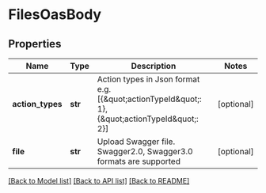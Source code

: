 # FilesOasBody

## Properties
Name | Type | Description | Notes
------------ | ------------- | ------------- | -------------
**action_types** | **str** | Action types in Json format e.g. [{\&quot;actionTypeId\&quot;: 1}, {\&quot;actionTypeId\&quot;: 2}] | [optional] 
**file** | **str** | Upload Swagger file. Swagger2.0, Swagger3.0 formats are supported | [optional] 

[[Back to Model list]](../README.md#documentation-for-models) [[Back to API list]](../README.md#documentation-for-api-endpoints) [[Back to README]](../README.md)

